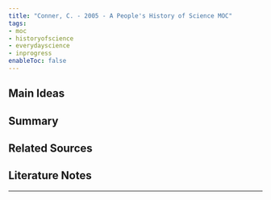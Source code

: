 ```yaml
---
title: "Conner, C. - 2005 - A People's History of Science MOC"
tags:
- moc
- historyofscience
- everydayscience
- inprogress
enableToc: false
---
```


## Main Ideas





## Summary


## Related Sources


## Literature Notes


-----------

